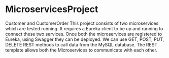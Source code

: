 # MicroservicesProject
Customer and CustomerOrder
This project consists of two microservices which are tested running. It requires a Eureka client to be up and running to connect these two services.
Once both the microservices are registered to Eureka, using Swagger they can be deployed.
We can use GET, POST, PUT, DELETE REST methods to call data from the MySQL database. The REST template allows both the Microservices to communicate with each other.
